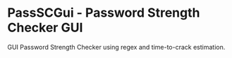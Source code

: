 # PassSCGui - Password Strength Checker GUI
GUI Password Strength Checker using regex and time-to-crack estimation.
